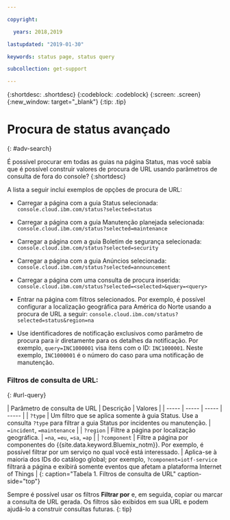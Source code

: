 ```yaml
---

copyright:

  years: 2018,2019

lastupdated: "2019-01-30"

keywords: status page, status query

subcollection: get-support

---
```


{:shortdesc: .shortdesc}
{:codeblock: .codeblock}
{:screen: .screen}
{:new_window: target="_blank"}
{:tip: .tip}

# Procura de status avançado
{: #adv-search}

É possível procurar em todas as guias na página Status, mas você sabia que é possível construir valores de procura de URL usando parâmetros de consulta de fora do console?
{:shortdesc}

A lista a seguir inclui exemplos de opções de procura de URL:

* Carregar a página com a guia Status selecionada: `console.cloud.ibm.com/status?selected=status`
* Carregar a página com a guia Manutenção planejada selecionada: `console.cloud.ibm.com/status?selected=maintenance`
* Carregar a página com a guia Boletim de segurança selecionada: `console.cloud.ibm.com/status?selected=security`
* Carregar a página com a guia Anúncios selecionada: `console.cloud.ibm.com/status?selected=announcement`
* Carregar a página com uma consulta de procura inserida: `console.cloud.ibm.com/status?selected=<selected>&query=<query>`
* Entrar na página com filtros selecionados. Por exemplo, é possível configurar a localização geográfica para América do Norte usando a procura de URL a seguir: `console.cloud.ibm.com/status?selected=status&region=na`

* Use identificadores de notificação exclusivos como parâmetro de procura para ir diretamente para os detalhes da notificação.  Por exemplo, `query=INC1000001` visa itens com o ID: `INC1000001`. Neste exemplo, `INC1000001` é o número do caso para uma notificação de manutenção.

### Filtros de consulta de URL:
{: #url-query}

| Parâmetro de consulta de URL | Descrição | Valores |
| ----- | ----- | ----- | ----- |
| `?type` | Um filtro que se aplica somente à guia Status. Use a consulta `?type` para filtrar a guia Status por incidentes ou manutenção. | `=incident`, `=maintenance` |
| `?region` | Filtre a página por localização geográfica.  | `=na`, `=eu`, `=sa`, `=ap` |
| `?component` | Filtre a página por componentes do {{site.data.keyword.Bluemix_notm}}. Por exemplo, é possível filtrar por um serviço no qual você está interessado. | Aplica-se à maioria dos IDs do catálogo global; por exemplo, `?component=iotf-service` filtrará a página e exibirá somente eventos que afetam a plataforma Internet of Things  |
{: caption="Tabela 1. Filtros de consulta de URL" caption-side="top"}

Sempre é possível usar os filtros **Filtrar por** e, em seguida, copiar ou marcar a consulta de URL gerada. Os filtros são exibidos em sua URL e podem ajudá-lo a construir consultas futuras.
{: tip}
